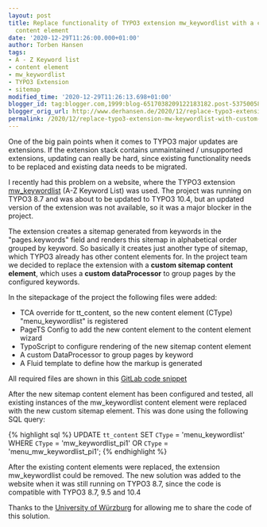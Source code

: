 ```yaml
---
layout: post
title: Replace functionality of TYPO3 extension mw_keywordlist with a custom sitemap
  content element
date: '2020-12-29T11:26:00.000+01:00'
author: Torben Hansen
tags:
- A - Z Keyword list
- content element
- mw_keywordlist
- TYPO3 Extension
- sitemap
modified_time: '2020-12-29T11:26:13.698+01:00'
blogger_id: tag:blogger.com,1999:blog-6517038209122183182.post-5375005890610852709
blogger_orig_url: http://www.derhansen.de/2020/12/replace-typo3-extension-mw-keywordlist-with-custom-sitemap.html
permalink: /2020/12/replace-typo3-extension-mw-keywordlist-with-custom-sitemap.html
---
```


One of the big pain points when it comes to TYPO3 major updates are extensions. If the extension stack contains
unmaintained / unsupported extensions, updating can really be hard, since existing functionality needs to be replaced
and existing data needs to be migrated.

I recently had this problem on a website, where the TYPO3
extension [mw\_keywordlist](https://extensions.typo3.org/extension/mw_keywordlist/) (A-Z Keyword List) was used. The
project was running on TYPO3 8.7 and was about to be updated to TYPO3 10.4, but an updated version of the extension was
not available, so it was a major blocker in the project.

The extension creates a sitemap generated from keywords in the "pages.keywords" field and renders this sitemap in
alphabetical order grouped by keyword. So basically it creates just another type of sitemap, which TYPO3 already has
other content elements for. In the project team we decided to replace the extension with a 
**custom sitemap content element**, which uses a **custom dataProcessor** to group pages by the configured keywords.

In the sitepackage of the project the following files were added:

* TCA override for tt\_content, so the new content element (CType) "menu\_keywordlist" is registered
* PageTS Config to add the new content element to the content element wizard
* TypoScript to configure rendering of the new sitemap content element
* A custom DataProcessor to group pages by keyword
* A Fluid template to define how the markup is generated

All required files are shown in this [GitLab code snippet](https://gitlab.com/-/snippets/2055043)

After the new sitemap content element has been configured and tested, all existing instances of the mw\_keywordlist
content element were replaced with the new custom sitemap element. This was done using the following SQL query:

{% highlight sql %}
UPDATE `tt_content`
SET `CType` = 'menu_keywordlist'
WHERE `CType` = 'mw_keywordlist_pi1' OR `CType` = 'menu_mw_keywordlist_pi1';
{% endhighlight %}

After the existing content elements were replaced, the extension mw\_keywordlist could be removed. The new solution was
added to the website when it was still running on TYPO3 8.7, since the code is compatible with TYPO3 8.7, 9.5 and 10.4

Thanks to the [University of Würzburg](https://www.uni-wuerzburg.de/) for allowing me to share the code of this
solution.